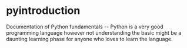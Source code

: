 # pyintroduction
Documentation of Python fundamentals -- Python is a very good programming language however not understanding the basic might be a daunting learning phase for anyone who loves to learn the language.
